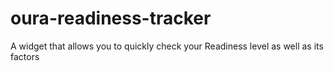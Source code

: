 # oura-readiness-tracker
A widget that allows you to quickly check your Readiness level as well as its factors

